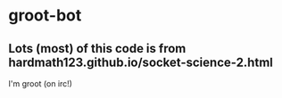 # groot-bot
Lots (most) of this code is from hardmath123.github.io/socket-science-2.html
--------------

I'm groot (on irc!)
